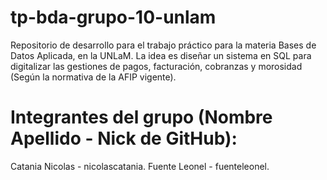 # tp-bda-grupo-10-unlam
Repositorio de desarrollo para el trabajo práctico para la materia Bases de Datos Aplicada, en la UNLaM. La idea es diseñar un sistema en SQL para digitalizar las gestiones de pagos, facturación, cobranzas y morosidad (Según la normativa de la AFIP vigente). 

# Integrantes del grupo (Nombre Apellido - Nick de GitHub):
Catania Nicolas - nicolascatania.
Fuente Leonel - fuenteleonel.